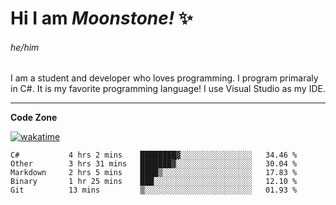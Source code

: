 
<!--
**MoonstoneStudios/MoonstoneStudios** is a ✨ _special_ ✨ repository because its `README.md` (this file) appears on your GitHub profile.

Here are some ideas to get you started:

- 🔭 I’m currently working on ...
- 🌱 I’m currently learning ...
- 👯 I’m looking to collaborate on ...
- 🤔 I’m looking for help with ...
- 💬 Ask me about ...
- 📫 How to reach me: ...
- 😄 Pronouns: ...
- ⚡ Fun fact: ...
-->

# Hi I am _Moonstone!_  ✨
###### he/him

I am a student and developer who loves programming.
I program primaraly in C#. It is my favorite programming language! I use Visual Studio as my IDE.

---

**Code Zone**


[![wakatime](https://wakatime.com/badge/user/35c755da-7226-42ef-89f9-892c03fbcf7e.svg?style=for-the-badge)](https://wakatime.com/@35c755da-7226-42ef-89f9-892c03fbcf7e)
<!--START_SECTION:waka-->

```text
C#           4 hrs 2 mins    ████████▓░░░░░░░░░░░░░░░░   34.46 %
Other        3 hrs 31 mins   ███████▓░░░░░░░░░░░░░░░░░   30.04 %
Markdown     2 hrs 5 mins    ████▒░░░░░░░░░░░░░░░░░░░░   17.83 %
Binary       1 hr 25 mins    ███░░░░░░░░░░░░░░░░░░░░░░   12.10 %
Git          13 mins         ▒░░░░░░░░░░░░░░░░░░░░░░░░   01.93 %
```

<!--END_SECTION:waka-->
